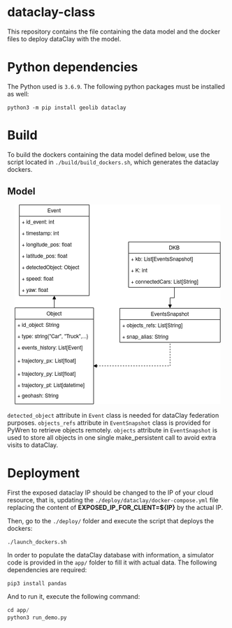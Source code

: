 # dataclay-class

This repository contains the file containing the data model and the docker files
to deploy dataClay with the model.

# Python dependencies

The Python used is `3.6.9`. The following python packages must be installed as well:

```
python3 -m pip install geolib dataclay
```

# Build

To build the dockers containing the data model defined below, use the script located in `./build/build_dockers.sh`, which generates the dataclay dockers.

## Model 

<p align="center"><img src="./imgs/class-dataclay-model.png" alt="DataClay Model" title="DataClay Model"/></p>

`detected_object` attribute in `Event` class is needed for dataClay federation purposes. `objects_refs` attribute in `EventSnapshot` class is provided for PyWren to retrieve objects remotely. `objects` attribute in `EventSnapshot` is used to store all objects in one single make\_persistent call to avoid extra visits to dataClay.


# Deployment

First the exposed dataclay IP should be changed to the IP of your cloud resource, that is, updating the `./deploy/dataclay/docker-compose.yml` file replacing the content of **EXPOSED_IP_FOR_CLIENT=${IP}** by the actual IP.

Then, go to the `./deploy/` folder and execute the script that deploys the dockers:
```
./launch_dockers.sh
```

In order to populate the dataClay database with information, a simulator code is provided in the `app/` folder to fill it with actual data. The following dependencies are required:
```bash
pip3 install pandas
```

And to run it, execute the following command:
```python
cd app/
python3 run_demo.py
```

